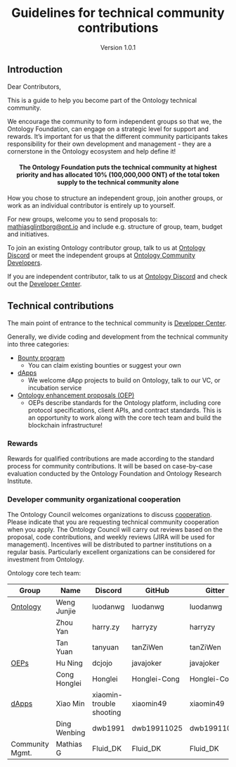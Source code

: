 

<h1 align="center">Guidelines for technical community contributions</h1>

<p align="center" class="version">Version 1.0.1 </p> 

## Introduction

Dear Contributors,

This is a guide to help you become part of the Ontology technical community.

We encourage the community to form independent groups so that we, the Ontology Foundation, can engage on a strategic level for support and rewards. It’s important for us that the different community participants takes responsibility for their own development and management - they are a cornerstone in the Ontology ecosystem and help define it!

<h4 align="center">The Ontology Foundation puts the technical community at highest priority and has allocated 10% (100,000,000 ONT) of the total token supply to the technical community alone</h4>

How you chose to structure an independent group, join another groups, or work as an individual contributor is entirely up to yourself. 

For new groups, welcome you to send proposals to: mathiasglintborg@ont.io and include e.g. structure of group, team, budget and initiatives.

To join an existing Ontology contributor group, talk to us at [Ontology Discord](https://discord.gg/9zcTQNy) or meet the independent groups at [Ontology Community Developers](https://discord.gg/YWXB9kj).

If you are independent contributor, talk to us at [Ontology Discord](https://discord.gg/9zcTQNy) and check out the [Developer Center](https://developer.ont.io/).

## Technical contributions

The main point of entrance to the technical community is [Developer Center](https://developer.ont.io/).

Generally, we divide coding and development from the technical community into three categories:

- [Bounty program](https://bounty.ont.io/)
  - You can claim existing bounties or suggest your own
- [dApps](https://dapp.ont.io/)
  - We welcome dApp projects to build on Ontology, talk to our VC, or incubation service
- [Ontology enhancement proposals (OEP)](https://github.com/ontio/OEPs)
  - OEPs describe standards for the Ontology platform, including core protocol specifications, client APIs, and contract standards. This is an opportunity to work along with the core tech team and build the blockchain infrastructure!

### Rewards

Rewards for qualified contributions are made according to the standard process for community contributions. It will be based on case-by-case evaluation conducted by the Ontology Foundation and Ontology Research Institute. 

### Developer community organizational cooperation

The Ontology Council welcomes organizations to discuss [cooperation](https://info.ont.io/cooperation/en). Please indicate that you are requesting technical community cooperation when you apply. The Ontology Council will carry out reviews based on the proposal, code contributions, and weekly reviews (JIRA will be used for management). Incentives will be distributed to partner institutions on a regular basis. Particularly excellent organizations can be considered for investment from Ontology.

Ontology core tech team:

| **Group**                                     | **Name**     | **Discord**              | **GitHub**   | **Gitter**   |
| --------------------------------------------- | ------------ | ------------------------ | ------------ | ------------ |
| [Ontology](https://github.com/ontio/ontology) | Weng Junjie  | luodanwg                 | luodanwg     | luodanwg     |
|                                               | Zhou Yan     | harry.zy                 | harryzy      | harryzy      |
|                                               | Tan Yuan     | tanyuan                  | tanZiWen     | tanZiWen     |
| [OEPs](https://github.com/ontio/OEPs)         | Hu Ning      | dcjojo                   | javajoker    | javajoker    |
|                                               | Cong Honglei | Honglei                  | Honglei-Cong | Honglei-Cong |
| [dApps](https://github.com/ontio/ONTO)        | Xiao Min     | xiaomin-trouble shooting | xiaomin49    | xiaomin49    |
|                                               | Ding Wenbing | dwb1991                  | dwb19911025  | dwb19911025  |
|  Community Mgmt.                              | Mathias G    | Fluid_DK                 | Fluid_DK     | Fluid_DK     |
